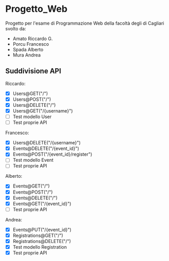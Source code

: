 # Progetto_Web
Progetto per l'esame di Programmazione Web della facoltà degli di Cagliari svolto da:
- Amato Riccardo G.
- Porcu Francesco
- Spada Alberto
- Mura Andrea

## Suddivisione API
Riccardo: 
- [X] Users@GET("/")
- [X] Users@POST("/")
- [X] Users@DELETE("/")
- [X] Users@GET("/{username}")
- [ ] Test modello User
- [ ] Test proprie API

Francesco:
- [X] Users@DELETE("/{username}")
- [X] Events@DELETE("/{event_id}")
- [X] Events@POST("/{event_id}/register")
- [ ] Test modello Event
- [ ] Test proprie API

Alberto:
- [X] Events@GET("/")
- [X] Events@POST("/")
- [X] Events@DELETE("/")
- [X] Events@GET("/{event_id}")
- [ ] Test proprie API

Andrea:
- [X] Events@PUT("/{event_id}")
- [X] Registrations@GET("/")
- [X] Registrations@DELETE("/")
- [X] Test modello Registration
- [X] Test proprie API
